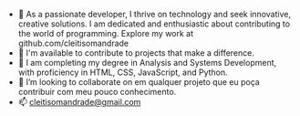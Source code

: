 - 👋 As a passionate developer, I thrive on technology and seek innovative, creative solutions. I am dedicated and enthusiastic about contributing to the world of programming. Explore my work at github.com/cleitisomandrade
- 👀 I'm available to contribute to projects that make a difference.
- 🌱 I am completing my degree in Analysis and Systems Development, with proficiency in HTML, CSS, JavaScript, and Python.
- 💞️ I’m looking to collaborate on  em qualquer projeto que eu poça contribuir com meu pouco conhecimento.
- 📫 cleitisomandrade@gmail.com

<!---
CleitisomAndrade/CleitisomAndrade is a ✨ special ✨ repository because its `README.md` (this file) appears on your GitHub profile.
You can click the Preview link to take a look at your changes.
--->
